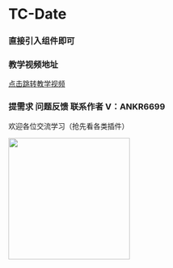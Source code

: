 # TC-Date

### 直接引入组件即可

### 教学视频地址

[点击跳转教学视频](https://edu.csdn.net/course/detail/39132) 

### 提需求 问题反馈 联系作者 V：ANKR6699

欢迎各位交流学习（抢先看各类插件）

<img src="https://s11.ax1x.com/2024/02/17/pFJFkOe.jpg" width="240" height="240"></img>